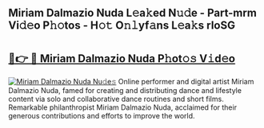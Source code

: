 ## Miriam Dalmazio Nuda L𝚎a𝚔ed N𝚞𝚍e - Part-mrm Vi𝚍𝚎o P𝚑𝚘tos - H𝚘𝚝 O𝚗𝚕yf𝚊ns L𝚎a𝚔s rIoSG

# <h2><a href="http://kfbcw8w.oniu.top/?m=Miriam+Dalmazio+Nuda">🔗👉 🔴 Miriam Dalmazio Nuda P𝚑ot𝚘𝚜 V𝚒d𝚎o</a></h2>

[![Miriam Dalmazio Nuda Nu𝚍e𝚜](https://i.imgur.com/0qMVB7G.gif)](http://kfbcw8w.oniu.top/?m=Miriam+Dalmazio+Nuda)
Online performer and digital artist Miriam Dalmazio Nuda, famed for creating and distributing dance and lifestyle content via solo and collaborative dance routines and short films. Remarkable philanthropist Miriam Dalmazio Nuda, acclaimed for their generous contributions and efforts to improve the world.  
